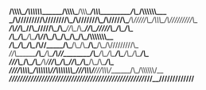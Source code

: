 


________/\\\\\\\\\__/\\\\\\\\\\\\_______/\\\\\\\\\_________/\\\\\\\________/\\\\\\\_________/\\\__/\\\\\\\\\\\\\___        
 _____/\\\////////__\/\\\////////\\\___/\\\///////\\\_____/\\\/////\\\____/\\\/////\\\___/\\\\\\\_\/\\\/////////\\\_       
  ___/\\\/___________\/\\\______\//\\\_\///______\//\\\___/\\\____\//\\\__/\\\____\//\\\_\/////\\\_\/\\\_______\/\\\_      
   __/\\\_____________\/\\\_______\/\\\___________/\\\/___\/\\\_____\/\\\_\/\\\_____\/\\\_____\/\\\_\/\\\\\\\\\\\\\\__     
    _\/\\\_____________\/\\\_______\/\\\________/\\\//_____\/\\\_____\/\\\_\/\\\_____\/\\\_____\/\\\_\/\\\/////////\\\_    
     _\//\\\____________\/\\\_______\/\\\_____/\\\//________\/\\\_____\/\\\_\/\\\_____\/\\\_____\/\\\_\/\\\_______\/\\\_   
      __\///\\\__________\/\\\_______/\\\____/\\\/___________\//\\\____/\\\__\//\\\____/\\\______\/\\\_\/\\\_______\/\\\_  
       ____\////\\\\\\\\\_\/\\\\\\\\\\\\/____/\\\\\\\\\\\\\\\__\///\\\\\\\/____\///\\\\\\\/_______\/\\\_\/\\\\\\\\\\\\\/__ 
        _______\/////////__\////////////_____\///////////////_____\///////________\///////_________\///__\/////////////____




